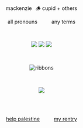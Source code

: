 <p align="center">
 mackenzie⠀🪵​ cupid + others
 </p>
  <p align="center">
all pronouns ⠀⠀⠀ any terms
   </p>


 ⠀⠀⠀<p align="center">
![](https://files.catbox.moe/rm3bcd.jpg) ![](https://files.catbox.moe/55ryj0.jpg) ![](https://64.media.tumblr.com/75f1cf07b98b2833a656cc82c6455e78/473928ea48888009-97/s100x200/9f3266c114ae863aed11722841f52ee48eed7e98.gifv)
</p>
  
  ⠀⠀⠀ ⠀⠀ ⠀  ⠀⠀⠀ ⠀⠀ ⠀ ⠀⠀⠀      <p align="center">
  ![ribbons](https://komarev.com/ghpvc/?username=cupidtear&color=754f29&style=solid&label=photos+taken)
</p>
   
⠀⠀⠀<p align="center">
![](https://i.pinimg.com/564x/82/21/df/8221dffba1de2eb8fa4b1d4d33427e1d.jpg) 
<p/> 

 ⠀⠀⠀<p align="center">  
[help palestine](https://arab.org/click-to-help/palestine/) ⠀⠀⠀ [my rentry](https://rentry.co/pixelfawn)
</p>

